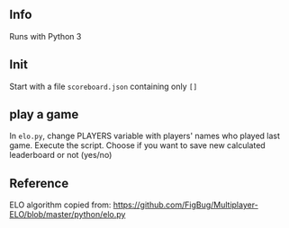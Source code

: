 ## Info
Runs with Python 3

## Init
Start with a file `scoreboard.json` containing only `[]`

## play a game
In `elo.py`, change PLAYERS variable with players' names who played last game.
Execute the script.
Choose if you want to save new calculated leaderboard or not (yes/no)

## Reference
ELO algorithm copied from: https://github.com/FigBug/Multiplayer-ELO/blob/master/python/elo.py
